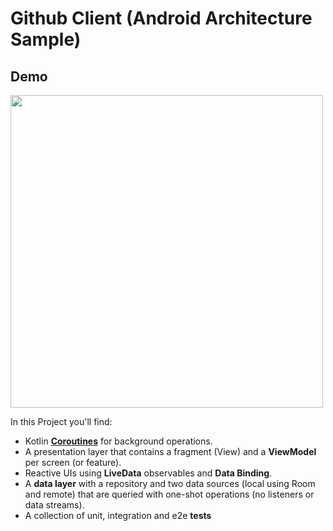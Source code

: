 # Github Client (Android Architecture Sample)

## Demo
<img src="assets/github-client-demo.gif" width="500px" height="500px"/>

In this Project you'll find:
*   Kotlin **[Coroutines](https://kotlinlang.org/docs/reference/coroutines-overview.html)** for background operations.
*   A presentation layer that contains a fragment (View) and a **ViewModel** per screen (or feature).
*   Reactive UIs using **LiveData** observables and **Data Binding**.
*   A **data layer** with a repository and two data sources (local using Room and remote) that are queried with one-shot operations (no listeners or data streams).
*   A collection of unit, integration and e2e **tests**
